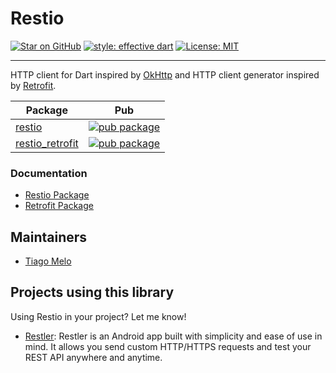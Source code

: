 # Restio

[![Star on GitHub](https://img.shields.io/github/stars/tiagohm/restio.svg?style=flat&logo=github&colorB=deeppink&label=stars)](https://github.com/tiagohm/restio)
[![style: effective dart](https://img.shields.io/badge/style-effective_dart-40c4ff.svg)](https://github.com/tenhobi/effective_dart)
[![License: MIT](https://img.shields.io/badge/license-MIT-purple.svg)](https://opensource.org/licenses/MIT)

---

HTTP client for Dart inspired by [OkHttp](http://square.github.io/okhttp/) and HTTP client generator inspired by [Retrofit](https://square.github.io/retrofit/).

| Package |  Pub   |
| ------- | ------ |
| [restio](https://github.com/tiagohm/restio/tree/master/client)  | [![pub package](https://img.shields.io/pub/v/restio.svg)](https://pub.dev/packages/restio) |
| [restio_retrofit](https://github.com/tiagohm/restio/tree/master/retrofit) | [![pub package](https://img.shields.io/pub/v/restio_retrofit.svg)](https://pub.dev/packages/restio_retrofit) |

### Documentation

* [Restio Package](https://github.com/tiagohm/restio/tree/master/client/README.md)
* [Retrofit Package](https://github.com/tiagohm/restio/tree/master/retrofit/README.md)

## Maintainers

* [Tiago Melo](https://github.com/tiagohm)

## Projects using this library

Using Restio in your project? Let me know!

* [Restler](https://play.google.com/store/apps/details?id=br.tiagohm.restler): Restler is an Android app built with simplicity and ease of use in mind. It allows you send custom HTTP/HTTPS requests and test your REST API anywhere and anytime.
